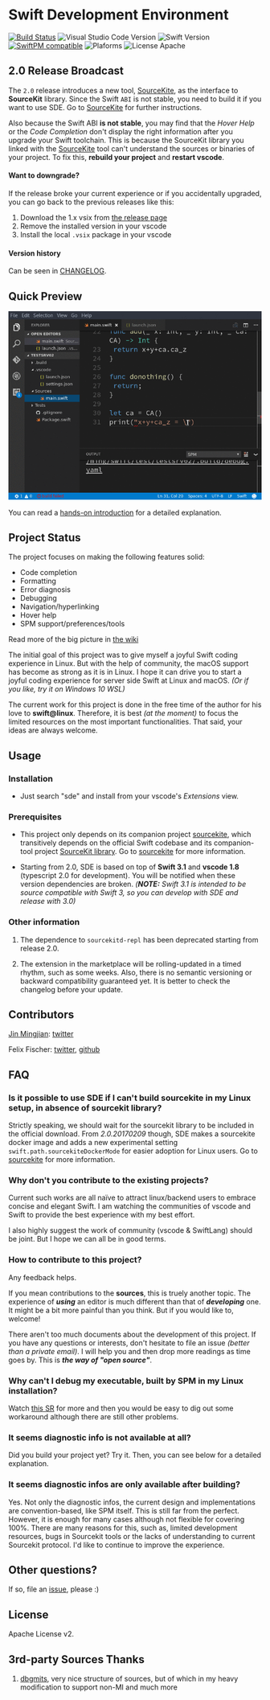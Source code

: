 # Swift Development Environment

[![Build Status](https://travis-ci.org/jinmingjian/sde.svg?branch=master)](https://travis-ci.org/jinmingjian/sde) ![Visual Studio Code Version](https://img.shields.io/badge/Visual%20Studio%20Code-1.9.0-6193DF.svg) ![Swift Version](https://img.shields.io/badge/Swift-3.1.0-orange.svg) [![SwiftPM compatible](https://img.shields.io/badge/SwiftPM-compatible-brightgreen.svg)](https://github.com/apple/swift-package-manager) ![Plaforms](https://img.shields.io/badge/Platform-Linux|macOS-lightgrey.svg) ![License Apache](https://img.shields.io/badge/License-Apache%20v2-lightgrey.svg)

## 2.0 Release Broadcast
The `2.0` release introduces a new tool, [SourceKite](https://github.com/jinmingjian/sourcekite), as the interface to **SourceKit** library. Since the Swift `ABI` is not stable, you need to build it if you want to use SDE. Go to [SourceKite](https://github.com/jinmingjian/sourcekite) for further instructions.

Also because the Swift ABI **is not stable**, you may find that the _Hover Help_ or the _Code Completion_ don't display the right information after you upgrade your Swift toolchain. This is because the SourceKit library you linked with the [SourceKite](https://github.com/jinmingjian/sourcekite) tool can't understand the sources or binaries of your project. To fix this, **rebuild your project** and **restart vscode**.

#### Want to downgrade?
If the release broke your current experience or if you accidentally upgraded, you can go back to the previous releases like this: 

1. Download the 1.x vsix from [the release page](https://github.com/jinmingjian/sde/releases)
2. Remove the installed version in your vscode
3. Install the local `.vsix` package in your vscode

#### Version history
Can be seen in [CHANGELOG](CHANGELOG.md).

## Quick Preview
![preview](docs/preview.gif)

You can read a [hands-on introduction](http://blog.dirac.io/2017/01/11/get_started_sde.html) for a detailed explanation.

## Project Status
The project focuses on making the following features solid:
* Code completion
* Formatting
* Error diagnosis
* Debugging
* Navigation/hyperlinking
* Hover help
* SPM support/preferences/tools

Read more of the big picture in [the wiki](https://github.com/jinmingjian/sde/wiki)

The initial goal of this project was to give myself a joyful Swift coding experience in Linux. But with the help of community, the macOS support has become as strong as it is in Linux. I hope it can drive you to start a joyful coding experience for server side Swift at Linux and macOS. *(Or if you like, try it on Windows 10 WSL)*

The current work for this project is done in the free time of the author for his love to **swift@linux**. Therefore, it is best _(at the moment)_ to focus the limited resources on the most important functionalities. That said, your ideas are always welcome. 

## Usage

### Installation

  - Just search "sde" and install from your vscode's _Extensions_ view.

### Prerequisites

  - This project only depends on its companion project [sourcekite](https://github.com/jinmingjian/sourcekite), which transitively depends on the official Swift codebase and its companion-tool project [SourceKit library](https://github.com/apple/swift/tree/master/tools/SourceKit). Go to [sourcekite](https://github.com/jinmingjian/sourcekite) for more information.

  - Starting from 2.0, SDE is based on top of **Swift 3.1** and **vscode 1.8** (typescript 2.0 for development). You will be notified when these version dependencies are broken. _(**NOTE:** Swift 3.1 is intended to be source compatible with Swift 3, so you can develop with SDE and release with 3.0)_

### Other information

1. The dependence to `sourcekitd-repl` has been deprecated starting from release 2.0.   

  1. The extension in the marketplace will be rolling-updated in a timed rhythm, such as some weeks. Also, there is no semantic versioning or backward compatibility guaranteed yet. It is better to check the changelog before your update.

## Contributors
[Jin Mingjian](mailto:jin.phd@gmail.com): [twitter](https://twitter.com/JinMingjian)

Felix Fischer: [twitter](https://twitter.com/FelixFischer91), [github](https://github.com/felix91gr)

## FAQ

### Is it possible to use SDE if I can't build sourcekite in my Linux setup, in absence of sourcekit library?

Strictly speaking, we should wait for the sourcekit library to be included in the official download. From _2.0.20170209_ though, SDE makes a sourcekite docker image and adds a new experimental setting `swift.path.sourcekiteDockerMode` for easier adoption for Linux users. Go to [sourcekite](https://github.com/jinmingjian/sourcekite) for more information.

### Why don't you contribute to the existing projects?

Current such works are all naïve to attract linux/backend users to embrace concise and elegant Swift. I am watching the communities of vscode and Swift to provide the best experience with my best effort. 

I also highly suggest the work of community (vscode & SwiftLang) should be joint. But I hope we can all be in good terms. 

### How to contribute to this project?

Any feedback helps.

If you mean contributions to the **sources**, this is truely another topic. The experience of **_using_** an editor is much different than that of **_developing_** one. It might be a bit more painful than you think. But if you would like to, welcome! 

There aren't too much documents about the development of this project. If you have any questions or interests, don't hesitate to file an issue _(better than a private email)_. I will help you and then drop more readings as time goes by. This is **_the way of "open source"_**. 

### Why can't I debug my executable, built by SPM in my Linux installation?
   
Watch [this SR](https://bugs.swift.org/browse/SR-3280) for more and then you would be easy to dig out some workaround although there are still other problems.

### It seems diagnostic info is not available at all?

Did you build your project yet? Try it. Then, you can see below for a detailed explanation.

### It seems diagnostic infos are only available after building?
  
Yes. Not only the diagnostic infos, the current design and implementations are convention-based, like SPM itself. This is still far from the perfect. However, it is enough for many cases although not flexible for covering 100%. There are many reasons for this, such as, limited development resources, bugs in Sourcekit tools or the lacks of understanding to current Sourcekit protocol. I'd like to continue to improve the experience.

## Other questions?

If so, file an [issue](https://github.com/jinmingjian/sde/issues), please :)

## License
Apache License v2.

## 3rd-party Sources Thanks 
1. [dbgmits](https://github.com/enlight/dbgmits), very nice structure of sources, but of which in my heavy modification to support non-MI and much more
